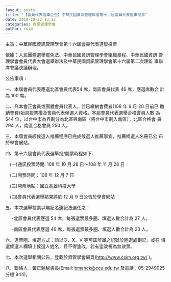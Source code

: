 ```yaml
---
layout: posts
title: "【會員代表選舉公告】中華民國資訊管理學會第十六屆會員代表選舉投票"
date: 2019-10-22 13:13
categories: 資訊管理學會
author: csim
---
```


主旨：中華民國資訊管理學會第十六屆會員代表選舉投票 

依據：人民團體選舉罷免法、中華民國資訊管理學會組織章程、中華民國資訊 管理學會會員代表大會選舉辦法及中華民國資訊管理學會第十六屆第二次理監 事聯席會議決議辦理。

公告事項：

一、本屆會員代表應選北區會員代表54 席，南區會員代表 46 席，應選席數合 計為 100 席。 

二、凡本會正會員或團體會員代表人，並已繳納會費者(108 年 9 月 20 日前已 繳納會費)始具投票權及會員代表候選人資格。本屆會員代表選舉合格會員人數 為 544 位，以台中市為界劃分為北區與南區（將台中市劃入南區），北區合格會 員 294 人，南區合格會員 250 人。 

三、本屆會員經候選人推薦程序已完成候選人推薦事宜，推薦候選人名冊已公 布於學會網站。 

四、第十六屆會員代表選舉投/開票時程如下:  

　(一)通訊投票時間: 108 年 10 月 28 日～108 年 11 月 28 日  

　(二)開票時間：108 年 12 月 7 日 

　(三)開票地點：國立高雄科技大學 

　(四)會員代表選舉結果將於 12 月 9 日公告於學會網站 

五、本次選舉投票以無記名連記法選任之：

     -北區會員代表應選 54 席，每張選票最多圈、填選人數合計為 27 人。

     -南區會員代表應選 46 席，每張選票最多圈、填選人數合計為 23 人。

六、選票圈、填選方式：請以○、X、V 等可茲辨識之記號於圈選處劃記，或在 填選候選人欄填上候選人姓名，且不得塗改，若有塗改視為無效票。 

七、本次選舉相關公告，登載於資管學會網頁(http://www.csim.org.tw/ )。 

八、聯絡人：黃正魁秘書長(Email: bmahck@ccu.edu.tw 及電話：05-2949025 分機 944)。 
